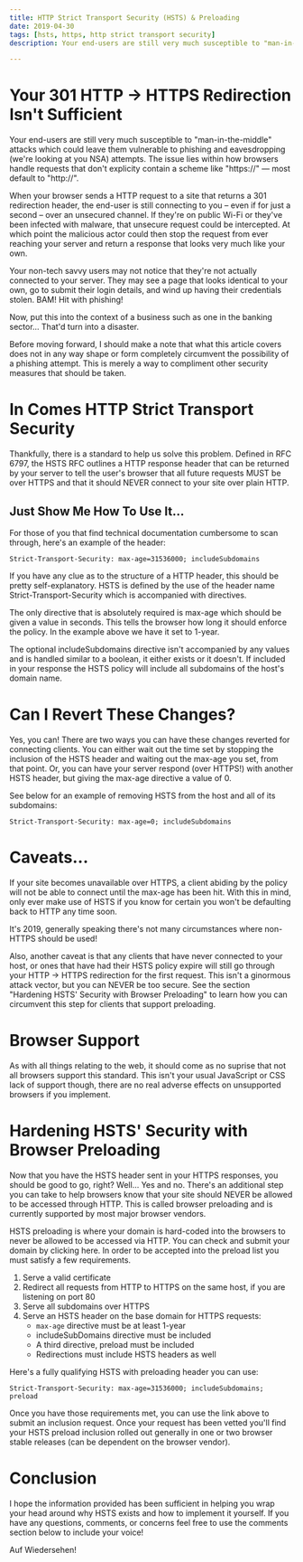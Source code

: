 ```yaml
---
title: HTTP Strict Transport Security (HSTS) & Preloading
date: 2019-04-30
tags: [hsts, https, http strict transport security]
description: Your end-users are still very much susceptible to "man-in-the-middle" attacks which could leave them vulnerable to phishing and eavesdropping...

---
```


# Your 301 HTTP → HTTPS Redirection Isn't Sufficient

Your end-users are still very much susceptible to "man-in-the-middle" attacks which could leave them vulnerable to phishing and eavesdropping (we're looking at you NSA) attempts. The issue lies within how browsers handle requests that don't explicity contain a scheme like "https://" — most default to "http://".

When your browser sends a HTTP request to a site that returns a 301 redirection header, the end-user is still connecting to you – even if for just a second – over an unsecured channel. If they're on public Wi-Fi or they've been infected with malware, that unsecure request could be intercepted. At which point the malicious actor could then stop the request from ever reaching your server and return a response that looks very much like your own.

Your non-tech savvy users may not notice that they're not actually connected to your server. They may see a page that looks identical to your own, go to submit their login details, and wind up having their credentials stolen. BAM! Hit with phishing!

Now, put this into the context of a business such as one in the banking sector... That'd turn into a disaster.

Before moving forward, I should make a note that what this article covers does not in any way shape or form completely circumvent the possibility of a phishing attempt. This is merely a way to compliment other security measures that should be taken.

# In Comes HTTP Strict Transport Security

Thankfully, there is a standard to help us solve this problem. Defined in RFC 6797, the HSTS RFC outlines a HTTP response header that can be returned by your server to tell the user's browser that all future requests MUST be over HTTPS and that it should NEVER connect to your site over plain HTTP.

## Just Show Me How To Use It...
For those of you that find technical documentation cumbersome to scan through, here's an example of the header:

`Strict-Transport-Security: max-age=31536000; includeSubdomains`

If you have any clue as to the structure of a HTTP header, this should be pretty self-explanatory. HSTS is defined by the use of the header name Strict-Transport-Security which is accompanied with directives.

The only directive that is absolutely required is max-age which should be given a value in seconds. This tells the browser how long it should enforce the policy. In the example above we have it set to 1-year.

The optional includeSubdomains directive isn't accompanied by any values and is handled similar to a boolean, it either exists or it doesn't. If included in your response the HSTS policy will include all subdomains of the host's domain name.

# Can I Revert These Changes?

Yes, you can! There are two ways you can have these changes reverted for connecting clients. You can either wait out the time set by stopping the inclusion of the HSTS header and waiting out the max-age you set, from that point. Or, you can have your server respond (over HTTPS!) with another HSTS header, but giving the max-age directive a value of 0.

See below for an example of removing HSTS from the host and all of its subdomains:

`Strict-Transport-Security: max-age=0; includeSubdomains`

# Caveats...

If your site becomes unavailable over HTTPS, a client abiding by the policy will not be able to connect until the max-age has been hit. With this in mind, only ever make use of HSTS if you know for certain you won't be defaulting back to HTTP any time soon.

It's 2019, generally speaking there's not many circumstances where non-HTTPS should be used!

Also, another caveat is that any clients that have never connected to your host, or ones that have had their HSTS policy expire will still go through your HTTP → HTTPS redirection for the first request. This isn't a ginormous attack vector, but you can NEVER be too secure. See the section "Hardening HSTS' Security with Browser Preloading" to learn how you can circumvent this step for clients that support preloading.

# Browser Support

As with all things relating to the web, it should come as no suprise that not all browsers support this standard. This isn't your usual JavaScript or CSS lack of support though, there are no real adverse effects on unsupported browsers if you implement.

# Hardening HSTS' Security with Browser Preloading

Now that you have the HSTS header sent in your HTTPS responses, you should be good to go, right? Well... Yes and no. There's an additional step you can take to help browsers know that your site should NEVER be allowed to be accessed through HTTP. This is called browser preloading and is currently supported by most major browser vendors.

HSTS preloading is where your domain is hard-coded into the browsers to never be allowed to be accessed via HTTP. You can check and submit your domain by clicking here. In order to be accepted into the preload list you must satisfy a few requirements.

1. Serve a valid certificate
2. Redirect all requests from HTTP to HTTPS on the same host, if you are listening on port 80
3. Serve all subdomains over HTTPS
4. Serve an HSTS header on the base domain for HTTPS requests:
    * `max-age` directive must be at least 1-year
    * includeSubDomains directive must be included
    * A third directive, preload must be included
    * Redirections must include HSTS headers as well

Here's a fully qualifying HSTS with preloading header you can use:

`Strict-Transport-Security: max-age=31536000; includeSubdomains; preload`

Once you have those requirements met, you can use the link above to submit an inclusion request. Once your request has been vetted you'll find your HSTS preload inclusion rolled out generally in one or two browser stable releases (can be dependent on the browser vendor).

# Conclusion

I hope the information provided has been sufficient in helping you wrap your head around why HSTS exists and how to implement it yourself. If you have any questions, comments, or concerns feel free to use the comments section below to include your voice!

Auf Wiedersehen!
